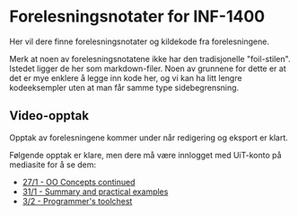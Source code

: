 Forelesningsnotater for INF-1400
===============================

Her vil dere finne forelesningsnotater og kildekode fra forelesningene.

Merk at noen av forelesningsnotatene ikke har den tradisjonelle "foil-stilen". Istedet ligger de her som markdown-filer. Noen av grunnene for dette er at det er mye enklere å legge inn kode her, og vi kan ha litt lengre kodeeksempler uten at man får samme type sidebegrensning.


## Video-opptak

Opptak av forelesningene kommer under når redigering og eksport er klart.

Følgende opptak er klare, men dere må være innlogget med UiT-konto på mediasite for å se dem:

- [27/1 - OO Concepts continued](https://mediasite.uit.no/Mediasite/Play/adc1cc09dee7415a99dd457451e78dc11d)
- [31/1 - Summary and practical examples](https://mediasite.uit.no/Mediasite/Play/fc3fec6c71bd4c8ca25ed1c3a4b338af1d)
- [3/2 - Programmer's toolchest](https://mediasite.uit.no/Mediasite/Play/3cb0bf18f6f7415a8acbbf74fb1455c81d)


